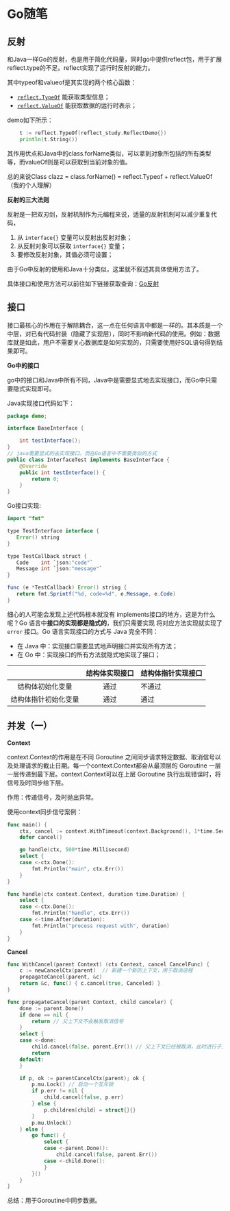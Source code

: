 # Go随笔

## 反射

和Java一样Go的反射，也是用于简化代码量，同时go中提供reflect包，用于扩展reflect.type的不足。reflect实现了运行时反射的能力。

其中typeof和valueof是其实现的两个核心函数：

- [`reflect.TypeOf`](https://draveness.me/golang/tree/reflect.TypeOf) 能获取类型信息；
- [`reflect.ValueOf`](https://draveness.me/golang/tree/reflect.ValueOf) 能获取数据的运行时表示；

demo如下所示：

```go
	t := reflect.TypeOf(reflect_study.ReflectDemo{})
	println(t.String())
```

其作用优点和Java中的class.forName类似，可以拿到对象所包括的所有类型等，而valueOf则是可以获取到当前对象的值。

总的来说Class clazz = class.forName() = reflect.Typeof + reflect.ValueOf（我的个人理解）

**反射的三大法则**

反射是一把双刃剑，反射机制作为元编程来说，适量的反射机制可以减少重复代码，

1. 从 `interface{}` 变量可以反射出反射对象；
2. 从反射对象可以获取 `interface{}` 变量；
3. 要修改反射对象，其值必须可设置；

由于Go中反射的使用和Java十分类似，这里就不叙述其具体使用方法了。

具体接口和使用方法可以前往如下链接获取查询：[Go反射](https://draveness.me/golang/docs/part2-foundation/ch04-basic/golang-reflect/#432-%E7%B1%BB%E5%9E%8B%E5%92%8C%E5%80%BC)

## 接口

接口最核心的作用在于解除耦合，这一点在任何语言中都是一样的。其本质是一个中层，对已有代码封装（隐藏了实现层），同时不影响新代码的使用。例如：数据库就是如此，用户不需要关心数据库是如何实现的，只需要使用好SQL语句得到结果即可。

**Go中的接口**

go中的接口和Java中所有不同，Java中是需要显式地去实现接口，而Go中只需要隐式实现即可。

Java实现接口代码如下：

```java
package demo;

interface BaseInterface {

    int testInterface();
}
// java需要显式的去实现接口，而在Go语言中不需要类似的方式
public class InterfaceTest implements BaseInterface {
    @Override
    public int testInterface() {
        return 0;
    }
}
```

Go接口实现:

```java
import "fmt"

type TestInterface interface {
   Error() string
}

type TestCallback struct {
   Code    int `json:"code"`
   Message int `json:"message"`
}

func (e *TestCallback) Error() string {
   return fmt.Sprintf("%d, code=%d", e.Message, e.Code)
}
```

细心的人可能会发现上述代码根本就没有 implements接口的地方，这是为什么呢？Go 语言中**接口的实现都是隐式的**，我们只需要实现 将对应方法实现就实现了 `error` 接口。Go 语言实现接口的方式与 Java 完全不同：

- 在 Java 中：实现接口需要显式地声明接口并实现所有方法；
- 在 Go 中：实现接口的所有方法就隐式地实现了接口；

|                      | 结构体实现接口 | 结构体指针实现接口 |
| :------------------: | :------------: | ------------------ |
|   结构体初始化变量   |      通过      | 不通过             |
| 结构体指针初始化变量 |      通过      | 通过               |

## 并发（一）

**Context**

context.Context的作用是在不同 Goroutine 之间同步请求特定数据、取消信号以及处理请求的截止日期。每一个context.Context都会从最顶层的 Goroutine 一层一层传递到最下层。context.Context可以在上层 Goroutine 执行出现错误时，将信号及时同步给下层。

作用：传递信号，及时抛出异常。

使用context同步信号案例：

```go
func main() {
	ctx, cancel := context.WithTimeout(context.Background(), 1*time.Second)
	defer cancel()

	go handle(ctx, 500*time.Millisecond)
	select {
	case <-ctx.Done():
		fmt.Println("main", ctx.Err())
	}
}

func handle(ctx context.Context, duration time.Duration) {
	select {
	case <-ctx.Done():
		fmt.Println("handle", ctx.Err())
	case <-time.After(duration):
		fmt.Println("process request with", duration)
	}
}
```

**Cancel**

```go
func WithCancel(parent Context) (ctx Context, cancel CancelFunc) {
	c := newCancelCtx(parent)  // 新建一个新的上下文，用于取消进程
	propagateCancel(parent, &c)
	return &c, func() { c.cancel(true, Canceled) }
}

func propagateCancel(parent Context, child canceler) {
	done := parent.Done()
	if done == nil {
		return // 父上下文不会触发取消信号
	}
	select {
	case <-done:
		child.cancel(false, parent.Err()) // 父上下文已经被取消，此时进行子上下文取消
		return
	default:
	}

	if p, ok := parentCancelCtx(parent); ok {
		p.mu.Lock() // 启动一个互斥锁
		if p.err != nil {
			child.cancel(false, p.err)
		} else {
			p.children[child] = struct{}{}
		}
		p.mu.Unlock()
	} else {
		go func() {
			select {
			case <-parent.Done():
				child.cancel(false, parent.Err())
			case <-child.Done():
			}
		}()
	}
}
```

总结：用于Goroutine中同步数据。

